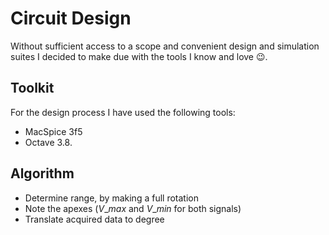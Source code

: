# Circuit Design
Without sufficient access to a scope and convenient design and simulation 
suites I decided to make due with the tools I know and love :wink:.

## Toolkit
For the design process I have used the following tools:
 - MacSpice 3f5
 - Octave 3.8.

## Algorithm
 - Determine range, by making a full rotation
 - Note the apexes ($V\_max$ and $V\_min$ for both signals)
 - Translate acquired data to degree
